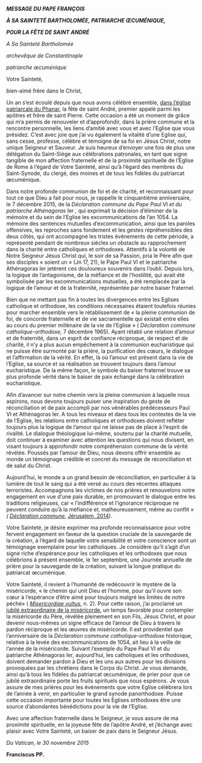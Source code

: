 ***MESSAGE DU PAPE FRANÇOIS***

***À SA SAINTETÉ BARTHOLOMÉE, PATRIARCHE ŒCUMÉNIQUE,***

***POUR LA FÊTE DE SAINT ANDRÉ***

*A Sa Sainteté Bartholomée*

*archevêque de Constantinople*

*patriarche œcuménique*

Votre Sainteté,

bien-aimé frère dans le Christ,

Un an s’est écoulé depuis que nous avons célébré ensemble, [dans l’église patriarcale du Phanar](http://w2.vatican.va/content/francesco/fr/events/event.dir.html/content/vaticanevents/fr/2014/11/30/divinaliturgiaturchia.html), la fête de saint André, premier appelé parmi les apôtres et frère de saint Pierre. Cette occasion a été un moment de grâce qui m’a permis de renouveler et d’approfondir, dans la prière commune et la rencontre personnelle, les liens d’amitié avec vous et avec l’Eglise que vous présidez. C’est avec joie que j’ai vu également la vitalité d’une Eglise qui, sans cesse, professe, célèbre et témoigne de sa foi en Jésus Christ, notre unique Seigneur et Sauveur. Je suis heureux d’envoyer une fois de plus une délégation du Saint-Siège aux célébrations patronales, en tant que signe tangible de mon affection fraternelle et de la proximité spirituelle de l’Eglise de Rome à l’égard de Votre Sainteté, ainsi qu’à l’égard des membres du Saint-Synode, du clergé, des moines et de tous les fidèles du patriarcat œcuménique.

Dans notre profonde communion de foi et de charité, et reconnaissant pour tout ce que Dieu a fait pour nous, je rappelle le cinquantième anniversaire, le 7 décembre 2015, de la *Déclaration commune du Pape Paul* VI *et du patriarche Athénagoras* Ier *,* qui exprimait la décision d’éliminer de la mémoire et du sein de l’Eglise les excommunications de l’an 1054. La mémoire des sentences mutuelles d’excommunication, ainsi que les paroles offensives, les reproches sans fondement et les gestes répréhensibles des deux côtés, qui ont accompagné les tristes événements de cette période, a représenté pendant de nombreux siècles un obstacle au rapprochement dans la charité entre catholiques et orthodoxes. Attentifs à la volonté de Notre Seigneur Jésus Christ qui, le soir de sa Passion, pria le Père afin que ses disciples « soient un » (Jn 17, 21), le Pape Paul VI et le patriarche Athénagoras Ier jetèrent ces douloureux souvenirs dans l’oubli. Depuis lors, la logique de l’antagonisme, de la méfiance et de l’hostilité, qui avait été symbolisée par les excommunications mutuelles, a été remplacée par la logique de l’amour et de la fraternité, représentée par notre baiser fraternel.

Bien que ne mettant pas fin à toutes les divergences entre les Eglises catholique et orthodoxe, les conditions nécessaires étaient toutefois réunies pour marcher ensemble vers le rétablissement de « la pleine communion de foi, de concorde fraternelle et de vie sacramentelle qui existait entre elles au cours du premier millénaire de la vie de l’Eglise » ( *Déclaration commune catholique-orthodoxe,* 7 décembre 1965). Ayant rétabli une relation d’amour et de fraternité, dans un esprit de confiance réciproque, de respect et de charité, il n’y a plus aucun empêchement à la communion eucharistique qui ne puisse être surmonté par la prière, la purification des cœurs, le dialogue et l’affirmation de la vérité. En effet, là où l’amour est présent dans la vie de l’Eglise, sa source et sa réalisation se trouvent toujours dans l’amour eucharistique. De la même façon, le symbole du baiser fraternel trouve sa plus profonde vérité dans le baiser de paix échangé dans la célébration eucharistique.

Afin d’avancer sur notre chemin vers la pleine communion à laquelle nous aspirons, nous devons toujours puiser une inspiration du geste de réconciliation et de paix accompli par nos vénérables prédécesseurs Paul VI et Athénagoras Ier. A tous les niveaux et dans tous les contextes de la vie de l’Eglise, les relations entre catholiques et orthodoxes doivent refléter toujours plus la logique de l’amour qui ne laisse pas de place à l’esprit de rivalité. Le dialogue théologique lui-même, soutenu par la charité mutuelle, doit continuer à examiner avec attention les questions qui nous divisent, en visant toujours à approfondir notre compréhension commune de la vérité révélée. Poussés par l’amour de Dieu, nous devons offrir ensemble au monde un témoignage crédible et concret du message de réconciliation et de salut du Christ.

Aujourd’hui, le monde a un grand besoin de réconciliation, en particulier à la lumière de tout le sang qui a été versé au cours des récentes attaques terroristes. Accompagnons les victimes de nos prières et renouvelons notre engagement en vue d’une paix durable, en promouvant le dialogue entre les traditions religieuses, car « l’indifférence et l’ignorance réciproque ne peuvent conduire qu’à la méfiance et, malheureusement, même au conflit » *( [Déclaration commune,](https://w2.vatican.va/content/francesco/fr/speeches/2014/may/documents/papa-francesco_20140525_terra-santa-dichiarazione-congiunta.html)* [Jérusalem, 2014](https://w2.vatican.va/content/francesco/fr/speeches/2014/may/documents/papa-francesco_20140525_terra-santa-dichiarazione-congiunta.html)).

Votre Sainteté, je désire exprimer ma profonde reconnaissance pour votre fervent engagement en faveur de la question cruciale de la sauvegarde de la création, à l’égard de laquelle votre sensibilité et votre conscience sont un témoignage exemplaire pour les catholiques. Je considère qu’il s’agit d’un signe riche d’espérance pour les catholiques et les orthodoxes que nous célébrions à présent ensemble, le 1er septembre, une Journée annuelle de prière pour la sauvegarde de la création, suivant la longue pratique du patriarcat œcuménique.

Votre Sainteté, il revient à l’humanité de redécouvrir le mystère de la miséricorde, « le chemin qui unit Dieu et l’homme, pour qu’il ouvre son cœur à l’espérance d’être aimé pour toujours malgré les limites de notre péché» ( *[Misericordiae vultus](https://w2.vatican.va/content/francesco/fr/apost_letters/documents/papa-francesco_bolla_20150411_misericordiae-vultus.html)*, n. 2). Pour cette raison, j’ai proclamé un [jubilé extraordinaire de la miséricorde](http://www.iubilaeummisericordiae.va/content/gdm/fr.html), un temps favorable pour contempler la miséricorde du Père, révélée pleinement en son Fils, Jésus Christ, et pour devenir nous-mêmes un signe efficace de l’amour de Dieu à travers le pardon réciproque et les œuvres de miséricorde. Il est providentiel que l’anniversaire de la *Déclaration commune catholique-orthodoxe* historique, relative à la levée des excommunications de 1054, ait lieu à la veille de l’année de la miséricorde. Suivant l’exemple du Pape Paul VI et du patriarche Athénagoras Ier, aujourd’hui, les catholiques et les orthodoxes, doivent demander pardon à Dieu et les uns aux autres pour les divisions provoquées par les chrétiens dans le Corps du Christ. Je vous demande, ainsi qu’à tous les fidèles du patriarcat œcuménique, de prier pour que ce jubilé extraordinaire porte les fruits spirituels que nous espérons. Je vous assure de mes prières pour les événements que votre Eglise célèbrera lors de l’année à venir, en particulier le grand synode panorthodoxe. Puisse cette occasion importante pour toutes les Eglises orthodoxes être une source d’abondantes bénédictions pour la vie de l’Eglise.

Avec une affection fraternelle dans le Seigneur, je vous assure de ma proximité spirituelle, en la joyeuse fête de l’apôtre André, et j’échange avec plaisir avec Votre Sainteté, un baiser de paix dans le Seigneur Jésus.

*Du Vatican, le 30 novembre 2015*

**Franciscus PP.**